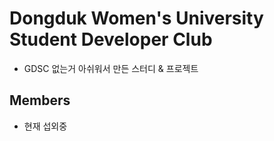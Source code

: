 # Dongduk Women's University Student Developer Club
- GDSC 없는거 아쉬워서 만든 스터디 & 프로젝트 
## Members
- 현재 섭외중
